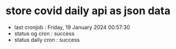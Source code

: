 # store covid daily api as json data

- last cronjob : Friday, 19 January 2024 00:57:30
- status og cron : success
- status daily cron : success
      
      